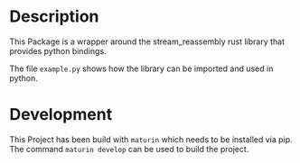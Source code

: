 # Description

This Package is a wrapper around the stream_reassembly rust library that
provides python bindings.

The file `example.py` shows how the library can be imported and used in
python.

# Development
This Project has been build with `maturin` which needs to be installed
via pip. The command `maturin develop` can be used to build the project.
